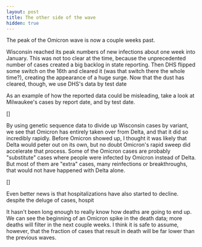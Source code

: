 ```yaml
---
layout: post
title: The other side of the wave
hidden: true
---
```


The peak of the Omicron wave is now a couple weeks past.


Wisconsin reached its peak numbers of new infections about one week into January. This was not too clear at the time, because the unprecedented number of cases created a big backlog in state reporting. Then DHS flipped some switch on the 16th and cleared it (was that switch there the whole time?), creating the appearance of a huge surge. Now that the dust has cleared, though, we use DHS's data by test date 

As an example of how the reported data could be misleading, take a look at Milwaukee's cases by report date, and by test date.

[]

By using genetic sequence data to divide up Wisconsin cases by variant, we see that Omicron has entirely taken over from Delta, and that it did so incredibly rapidly. Before Omicron showed up, I thought it was likely that Delta would peter out on its own, but no doubt Omicron's rapid sweep did accelerate that process. Some of the Omicron cases are probably "substitute" cases where people were infected by Omicron instead of Delta. But most of them are "extra" cases, many reinfections or breakthroughs, that would not have happened with Delta alone.

[]

Even better news is that hospitalizations have also started to decline. despite the deluge of cases, hospit

It hasn't been long enough to really know how deaths are going to end up. We can see the beginning of an Omicron spike in the death data; more deaths will filter in the next couple weeks. I think it is safe to assume, however, that the fraction of cases that result in death will be far lower than the previous waves.
